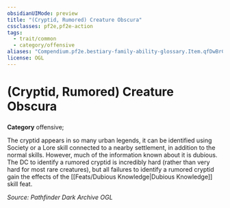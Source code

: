 ```yaml
---
obsidianUIMode: preview
title: "(Cryptid, Rumored) Creature Obscura"
cssclasses: pf2e,pf2e-action
tags:
  - trait/common
  - category/offensive
aliases: "Compendium.pf2e.bestiary-family-ability-glossary.Item.qfDwBrCXeIYp0W8T"
license: OGL
---
```

# (Cryptid, Rumored) Creature Obscura

### 

**Category** offensive; 




The cryptid appears in so many urban legends, it can be identified using Society or a Lore skill connected to a nearby settlement, in addition to the normal skills. However, much of the information known about it is dubious. The DC to identify a rumored cryptid is incredibly hard (rather than very hard for most rare creatures), but all failures to identify a rumored cryptid gain the effects of the [[Feats/Dubious Knowledge|Dubious Knowledge]] skill feat.

*Source: Pathfinder Dark Archive*
*OGL*